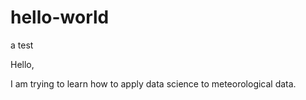 # hello-world
a test

Hello,

I am trying to learn how to apply data science to meteorological data.
